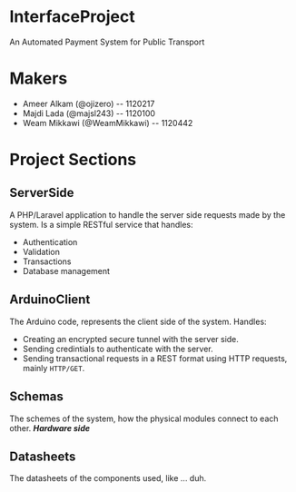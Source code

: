 # InterfaceProject
An Automated Payment System for Public Transport

# Makers
* Ameer Alkam (@ojizero) -- 1120217
* Majdi Lada (@majsl243) -- 1120100
* Weam Mikkawi (@WeamMikkawi) -- 1120442

# Project Sections
## ServerSide
A PHP/Laravel application to handle the server side requests made by the system.
Is a simple RESTful service that handles:
* Authentication
* Validation
* Transactions
* Database management

## ArduinoClient
The Arduino code, represents the client side of the system.
Handles:
* Creating an encrypted secure tunnel with the server side.
* Sending credintials to authenticate with the server.
* Sending transactional requests in a REST format using HTTP requests, mainly `HTTP/GET`.

## Schemas
The schemes of the system, how the physical modules connect to each other. *__Hardware side__*

## Datasheets
The datasheets of the components used, like ... duh.
